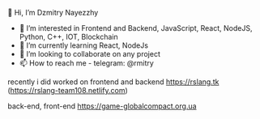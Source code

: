 
👋 Hi, I’m Dzmitry Nayezzhy

- 👀 I’m interested in Frontend and Backend, JavaScript, React, NodeJS, Python, C++, IOT, Blockchain
- 🌱 I’m currently learning React, NodeJs
- 💞️ I’m looking to collaborate on any project
- 📫 How to reach me - telegram: @rmitry

recently i did worked on frontend and backend  https://rslang.tk (https://rslang-team108.netlify.com)


back-end, front-end  https://game-globalcompact.org.ua
